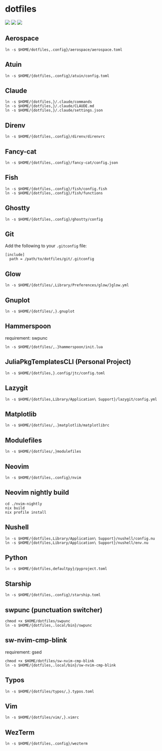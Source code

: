 # dotfiles

![](https://img.shields.io/badge/macOS-000000?logo=apple&logoColor=white)
![](https://img.shields.io/badge/Neovim-57A143?logo=neovim&logoColor=white)
![](https://img.shields.io/badge/Shell-Fish-34C534)

## Aerospace

```sh:
ln -s $HOME/dotfiles,.config}/aerospace/aerospace.toml
```

## Atuin

```sh:
ln -s $HOME/{dotfiles,.config}/atuin/config.toml
```

## Claude

```sh:
ln -s $HOME/{dotfiles,}/.claude/commands
ln -s $HOME/{dotfiles,}/.claude/CLAUDE.md
ln -s $HOME/{dotfiles,}/.claude/settings.json
```

## Direnv

```sh:
ln -s $HOME/{dotfiles,.config}/direnv/direnvrc
```

## Fancy-cat

```sh:
ln -s $HOME/{dotfiles,.config}/fancy-cat/config.json
```

## Fish

```sh:
ln -s $HOME/{dotfiles,.config}/fish/config.fish
ln -s $HOME/{dotfiles,.config}/fish/functions
```

## Ghostty

```sh:
ln -s $HOME/{dotfiles,.config}/ghostty/config
```

## Git

Add the following to your `.gitconfig` file:

```ini:
[include]
  path = /path/to/dotfiles/git/.gitconfig
```

## Glow

```sh:
ln -s $HOME/{dotfiles/,Library/Preferences/glow/}glow.yml
```

## Gnuplot

```sh:
ln -s $HOME/{dotfiles/,}.gnuplot
```

## Hammerspoon

requirement: swpunc

```sh:
ln -s $HOME/{dotfiles/,.}hammerspoon/init.lua
```

## JuliaPkgTemplatesCLI (Personal Project)

```sh:
ln -s $HOME/{dotfiles,}.config/jtc/config.toml
```

## Lazygit

```sh:
ln -s $HOME/{dotfiles,Library/Application\ Support}/lazygit/config.yml
```

## Matplotlib

```sh:
ln -s $HOME/{dotfiles/,.}matplotlib/matplotlibrc
```

## Modulefiles

```sh:
ln -s $HOME/{dotfiles/,}modulefiles
```

## Neovim

```sh:
ln -s $HOME/{dotfiles,.config}/nvim
```

## Neovim nightly build

```sh:
cd ./nvim-nightly
nix build
nix profile install
```

## Nushell

```sh:
ln -s $HOME/{dotfiles,Library/Application\ Support}/nushell/config.nu
ln -s $HOME/{dotfiles,Library/Application\ Support}/nushell/env.nu
```

## Python

```sh:
ln -s $HOME/{dotfiles,defaultpy}/pyproject.toml
```

## Starship

```sh:
ln -s $HOME/{dotfiles,.config}/starship.toml
```

## swpunc (punctuation switcher)

```sh:
chmod +x $HOME/dotfiles/swpunc
ln -s $HOME/{dotfiles,.local/bin}/swpunc
```

## sw-nvim-cmp-blink

requirement: gsed

```sh:
chmod +x $HOME/dotfiles/sw-nvim-cmp-blink
ln -s $HOME/{dotfiles,.local/bin}/sw-nvim-cmp-blink
```

## Typos

```sh:
ln -s $HOME/{dotfiles/typos/,}.typos.toml
```

## Vim

```sh:
ln -s $HOME/{dotfiles/vim/,}.vimrc
```

## WezTerm

```sh:
ln -s $HOME/{dotfiles,.config}/wezterm
```
